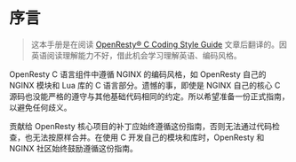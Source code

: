 # 序言

> 这本手册是在阅读 [OpenResty® C Coding Style Guide](http://openresty.org/en/c-coding-style-guide.html) 文章后翻译的。因英语阅读理解能力不好，借此机会学习理解英语、编码风格。

OpenResty C 语言组件中遵循 NGINX 的编码风格，如 OpenResty 自己的 NGINX 模块和 Lua 库的 C 语言部分。遗憾的事，即使是 NGINX 自己的核心 C 源码也没能严格的遵守与其他基础代码相同的约定。所以希望准备一份正式指南，以避免任何歧义。

贡献给 OpenResty 核心项目的补丁应始终遵循这份指南，否则无法通过代码检查，也无法按原样合并。在使用 C 开发自己的模块和库时，OpenResty 和 NGINX 社区始终鼓励遵循这份指南。